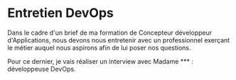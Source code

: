 # Entretien DevOps

Dans le cadre d'un brief de ma formation de Concepteur développeur d'Applications, nous devons nous entretenir avec un professionnel exerçant le métier auquel nous aspirons afin de lui poser nos questions.

Pour ce dernier, je vais réaliser un interview avec Madame \*\*\* : développeuse DevOps.
